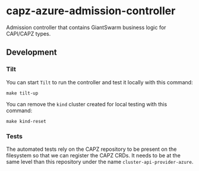 # capz-azure-admission-controller
Admission controller that contains GiantSwarm business logic for CAPI/CAPZ types.

## Development
### Tilt
You can start `Tilt` to run the controller and test it locally with this command:
```
make tilt-up
```

You can remove the `kind` cluster created for local testing with this command:
```
make kind-reset
```

### Tests
The automated tests rely on the CAPZ repository to be present on the filesystem so that we can register the CAPZ CRDs.
It needs to be at the same level than this repository under the name `cluster-api-provider-azure`.
